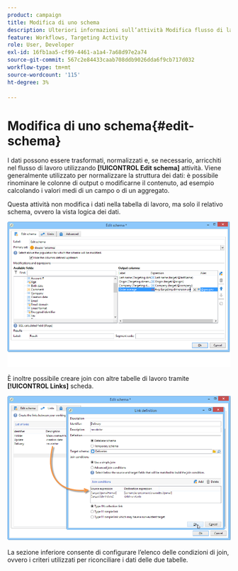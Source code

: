 ```yaml
---
product: campaign
title: Modifica di uno schema
description: Ulteriori informazioni sull’attività Modifica flusso di lavoro dello schema
feature: Workflows, Targeting Activity
role: User, Developer
exl-id: 16fb1aa5-cf99-4461-a1a4-7a68d97e2a74
source-git-commit: 567c2e84433caab708ddb9026dda6f9cb717d032
workflow-type: tm+mt
source-wordcount: '115'
ht-degree: 3%

---
```


# Modifica di uno schema{#edit-schema}



I dati possono essere trasformati, normalizzati e, se necessario, arricchiti nel flusso di lavoro utilizzando **[!UICONTROL Edit schema]** attività. Viene generalmente utilizzato per normalizzare la struttura dei dati: è possibile rinominare le colonne di output o modificarne il contenuto, ad esempio calcolando i valori medi di un campo o di un aggregato.

Questa attività non modifica i dati nella tabella di lavoro, ma solo il relativo schema, ovvero la vista logica dei dati.

![](assets/wf_manipulation_box.png)

È inoltre possibile creare join con altre tabelle di lavoro tramite **[!UICONTROL Links]** scheda.

![](assets/wf_manipulation_box_link_tab.png)

La sezione inferiore consente di configurare l’elenco delle condizioni di join, ovvero i criteri utilizzati per riconciliare i dati delle due tabelle.
